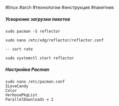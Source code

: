 #linux #arch #технологии #инструкция #пакетник
##### Ускорение загрузки пакетов
```
sudo pacman -S reflector

sudo nano /etc/xdg/reflector/reflector.conf

-- sort rate

sudo systemctl start reflector
```
##### Настройка Pacman
```
sudo nano /etc/pacman.conf
ILoveCandy
Color
VerbosePkgList
ParallelDownloads = 2
```